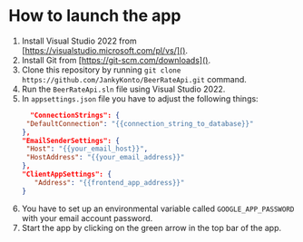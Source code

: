 # How to launch the app

1. Install Visual Studio 2022 from [https://visualstudio.microsoft.com/pl/vs/]().
1. Install Git from [https://git-scm.com/downloads]().
1. Clone this repository by running `git clone https://github.com/JankyKonto/BeerRateApi.git` command.
1. Run the `BeerRateApi.sln` file using Visual Studio 2022.
1. In `appsettings.json` file you have to adjust the following things:
     ```json
       "ConnectionStrings": {
      "DefaultConnection": "{{connection_string_to_database}}"
    },
    "EmailSenderSettings": {
      "Host": "{{your_email_host}}",
      "HostAddress": "{{your_email_address}}"
    },
    "ClientAppSettings": {
        "Address": "{{frontend_app_address}}"
    }
    ```
1. You have to set up an environmental variable called `GOOGLE_APP_PASSWORD` with your email account password.
1. Start the app by clicking on the green arrow in the top bar of the app.
